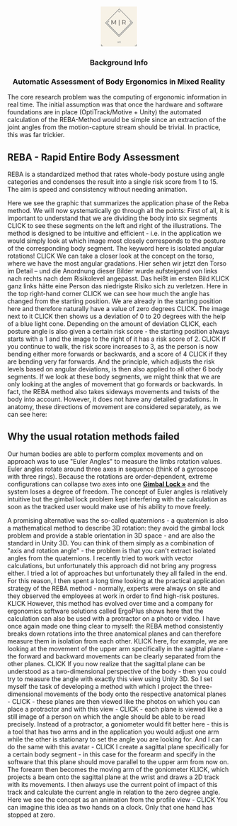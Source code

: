 <div align="center">
    <img width="82" height="90" alt="Logo" src="/docs/img/Eigenlogo.png" />
</div>
  <h3 align="center">Background Info</h3>
  <h3 align="center">Automatic Assessment of Body Ergonomics in Mixed Reality</h3>


The core research problem was the computing of ergonomic information in real time. The initial assumption was that once the hardware and software foundations are in place (OptiTrack/Motive + Unity) the automated calculation of the REBA-Method would be simple since an extraction of the joint angles from the motion-capture stream should be trivial. In practice, this was far trickier. 

## REBA - Rapid Entire Body Assessment
REBA is a standardized method that rates whole-body posture using angle categories and condenses the result into a single risk score from 1 to 15. The aim is speed and consistency without needing animation.

Here we see the graphic that summarizes the application phase of the Reba method. We will now systematically go through all the points:
First of all, it is important to understand that we are dividing the body into six segments CLICK to see these segments on the left and right of the illustrations. The method is designed to be intuitive and efficient - i.e. in the application we would simply look at which image most closely corresponds to the posture of the corresponding body segment.
The keyword here is isolated angular rotations! 
CLICK We can take a closer look at the concept on the torso, where we have the most angular gradations. 
Hier sehen wir jetzt den Torso im Detail – und die Anordnung dieser Bilder wurde aufsteigend von links nach rechts nach dem Risikolevel angepasst. Das heißt im ersten Bild KLICK ganz links hätte eine Person das niedrigste Risiko sich zu verletzen. 
Here in the top right-hand corner CLICK we can see how much the angle has changed from the starting position. We are already in the starting position here and therefore naturally have a value of zero degrees CLICK. The image next to it CLICK then shows us a deviation of 0 to 20 degrees with the help of a blue light cone. Depending on the amount of deviation CLICK, each posture angle is also given a certain risk score - the starting position always starts with a 1 and the image to the right of it has a risk score of 2.
CLICK If you continue to walk, the risk score increases to 3, as the person is now bending either more forwards or backwards, and a score of 4 CLICK if they are bending very far forwards. 
And the principle, which adjusts the risk levels based on angular deviations, is then also applied to all other 6 body segments. 
If we look at these body segments, we might think that we are only looking at the angles of movement that go forwards or backwards. In fact, the REBA method also takes sideways movements and twists of the body into account. However, it does not have any detailed gradations.
In anatomy, these directions of movement are considered separately, as we can see here:





## Why the usual rotation methods failed
Our human bodies are able to perform complex movements and on approach was to use "Euler Angles" to measure the limbs rotation values. Euler angles rotate around three axes in sequence (think of a gyroscope with three rings). Because the rotations are order-dependent, extreme configurations can collapse two axes into one <a href="https://www.youtube.com/watch?v=zc8b2Jo7mno&ab_channel=GuerrillaCG"><strong>Gimbal Lock »</strong></a> and the system loses a degree of freedom. The concept of Euler angles is relatively intuitive but the gimbal lock problem kept interfering with the calculation as soon as the tracked user would make use of his ability to move freely.

A promising alternative was the so-called quaternions - a quaternion is also a mathematical method to describe 3D rotation: they avoid the gimbal lock problem and provide a stable orientation in 3D space - and are also the standard in Unity 3D. You can think of them simply as a combination of "axis and rotation angle" - the problem is that you can't extract isolated angles from the quaternions. I recently tried to work with vector calculations, but unfortunately this approach did not bring any progress either.
I tried a lot of approaches but unfortunately they all failed in the end. For this reason, I then spent a long time looking at the practical application strategy of the REBA method - normally, experts were always on site and they observed the employees at work in order to find high-risk postures. KLICK However, this method has evolved over time and a company for ergonomics software solutions called ErgoPlus shows here that the calculation can also be used with a protractor on a photo or video.
I have once again made one thing clear to myself: the REBA method consistently breaks down rotations into the three anatomical planes and can therefore measure them in isolation from each other. KLICK here, for example, we are looking at the movement of the upper arm specifically in the sagittal plane - the forward and backward movements can be clearly separated from the other planes. CLICK If you now realize that the sagittal plane can be understood as a two-dimensional perspective of the body - then you could try to measure the angle with exactly this view using Unity 3D.
So I set myself the task of developing a method with which I project the three-dimensional movements of the body onto the respective anatomical planes - CLICK - these planes are then viewed like the photos on which you can place a protractor and with this view - CLICK - each plane is viewed like a still image of a person on which the angle should be able to be read precisely.
Instead of a protractor, a goniometer would fit better here - this is a tool that has two arms and in the application you would adjust one arm while the other is stationary to set the angle you are looking for. And I can do the same with this avatar - CLICK I create a sagittal plane specifically for a certain body segment - in this case for the forearm and specify in the software that this plane should move parallel to the upper arm from now on. The forearm then becomes the moving arm of the goniometer KLICK, which projects a beam onto the sagittal plane at the wrist and draws a 2D track with its movements. I then always use the current point of impact of this track and calculate the current angle in relation to the zero degree angle.
Here we see the concept as an animation from the profile view - CLICK You can imagine this idea as two hands on a clock. Only that one hand has stopped at zero.

